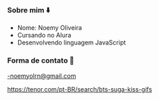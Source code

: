 ### Sobre mim ⬇️

- Nome: Noemy Oliveira
- Cursando no Alura
- Desenvolvendo linguagem JavaScript 

### Forma de contato 📧

-noemyolrn@gmail.com

https://tenor.com/pt-BR/search/bts-suga-kiss-gifs
